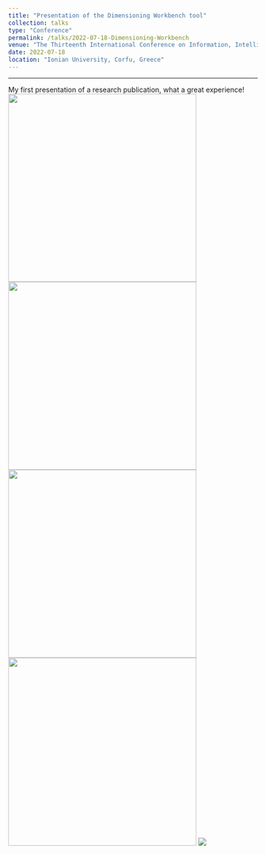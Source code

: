 ```yaml
---
title: "Presentation of the Dimensioning Workbench tool"
collection: talks
type: "Conference"
permalink: /talks/2022-07-18-Dimensioning-Workbench
venue: "The Thirteenth International Conference on Information, Intelligence, Systems and Applications"
date: 2022-07-18
location: "Ionian University, Corfu, Greece"
---
```

<hr>
My first presentation of a research publication, what a great experience!


<img style="width:380px" src="https://adreaskar.github.io/images/iisa_1.jpg"/>
<img style="width:380px" src="https://adreaskar.github.io/images/iisa_2.jpg"/>

<img style="width:380px" src="https://adreaskar.github.io/images/iisa_3.jpg"/>
<img style="width:380px" src="https://adreaskar.github.io/images/iisa_4.jpg"/>

<img src="https://adreaskar.github.io/images/iisa_5.jpg"/>
